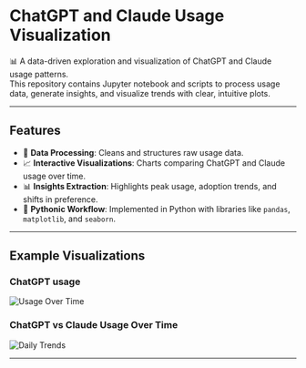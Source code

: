 # ChatGPT and Claude Usage Visualization

📊 A data-driven exploration and visualization of ChatGPT and Claude usage patterns.  
This repository contains Jupyter notebook and scripts to process usage data, generate insights, and visualize trends with clear, intuitive plots.

---

## Features

- 🔎 **Data Processing**: Cleans and structures raw usage data.  
- 📈 **Interactive Visualizations**: Charts comparing ChatGPT and Claude usage over time.  
- 📊 **Insights Extraction**: Highlights peak usage, adoption trends, and shifts in preference.  
- 🐍 **Pythonic Workflow**: Implemented in Python with libraries like `pandas`, `matplotlib`, and `seaborn`.

---

## Example Visualizations

### ChatGPT usage
![Usage Over Time](images/2025chatgptconvo.png)

### ChatGPT vs Claude Usage Over Time
![Daily Trends](images/convocomparison.png)

---


